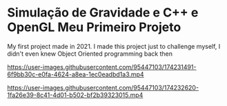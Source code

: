 # Simulação de Gravidade e C++ e OpenGL Meu Primeiro Projeto
My first project made in 2021. I made this project just to challenge myself, I didn't even knew Object Oriented programming back then


https://user-images.githubusercontent.com/95447103/174231491-6f9bb30c-e0fa-4624-a8ea-1ec0eadbd1a3.mp4



https://user-images.githubusercontent.com/95447103/174232620-1fa26e39-8c41-4d01-b502-bf2b39323015.mp4


